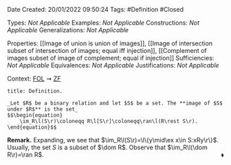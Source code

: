 <br />
<br />

Date Created: 20/01/2022 09:50:24
Tags: #Definition #Closed 

Types: _Not Applicable_
Examples: _Not Applicable_ 
Constructions: _Not Applicable_
Generalizations: _Not Applicable_

Properties: [[Image of union is union of images]], [[Image of intersection subset of intersection of images; equal iff injection]], [[Complement of images subset of image of complement; equal if injection]]
Sufficiencies: _Not Applicable_
Equivalences: _Not Applicable_
Justifications: _Not Applicable_

Context: [$\textrm{FOL}$](obsidian://open?file=First%20Order%20Logic)$\,\,\rightsquigarrow\,\,$[$\textrm{ZF}$](obsidian://open?file=Zermelo-Fraenkel%20Set%20Theory)

``` ad-Definition
title: Definition.

_Let $R$ be a binary relation and let $S$ be a set. The **image of $S$ under $R$** is the set_
$$\begin{equation}
    \im_R\l(S\r)\coloneqq R\l[S\r]\coloneqq\ran\l(R\rest S\r).
\end{equation}$$

```

**Remark.** Expanding, we see that $\im_R\l(S\r)=\l\{y\mid\ex x\in S:xRy\r\}$. Usually, the set $S$ is a subset of $\dom R$. Observe that $\im_R\l(\dom R\r)=\ran R$.<span style="float:right;">$\blacklozenge$</span>
